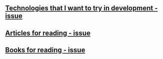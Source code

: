 ## [Technologies that I want to try in development - issue](../../issues/1)
## [Articles for reading - issue](../../issues/23)
## [Books for reading - issue](../../issues/48)
